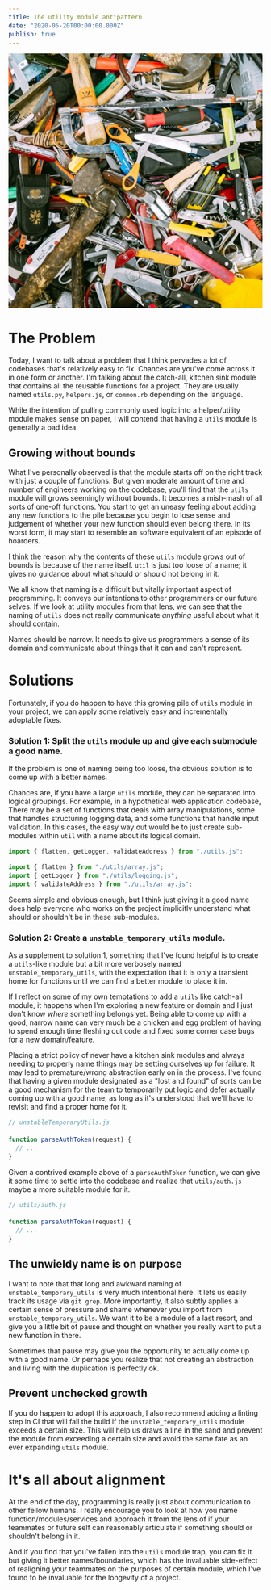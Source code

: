 ```yaml
---
title: The utility module antipattern
date: "2020-05-20T00:00:00.000Z"
publish: true
---
```


![Random tools](./banner.jpg)

# The Problem

Today, I want to talk about a problem that I think pervades a lot of codebases
that's relatively easy to fix. Chances are you've come across it in one form or
another. I'm talking about the catch-all, kitchen sink module that contains all
the reusable functions for a project. They are usually named `utils.py`,
`helpers.js`, or `common.rb` depending on the language.

While the intention of pulling commonly used logic into a helper/utility module
makes sense on paper, I will contend that having a `utils` module is generally a
bad idea.

## Growing without bounds

What I've personally observed is that the module starts off on the right track
with just a couple of functions. But given moderate amount of time and number of
engineers working on the codebase, you'll find that the `utils` module will
grows seemingly without bounds. It becomes a mish-mash of all sorts of one-off
functions. You start to get an uneasy feeling about adding any new functions to
the pile because you begin to lose sense and judgement of whether your new
function should even belong there. In its worst form, it may start to resemble
an software equivalent of an episode of hoarders.

I think the reason why the contents of these `utils` module grows out of bounds
is because of the name itself. `util` is just too loose of a name; it gives no
guidance about what should or should not belong in it.

We all know that naming is a difficult but vitally important aspect of
programming. It conveys our intentions to other programmers or our future
selves. If we look at utility modules from that lens, we can see that the naming
of `utils` does not really communicate _anything_ useful about what it should
contain.

Names should be narrow. It needs to give us programmers a sense of its domain
and communicate about things that it can and can't represent.

# Solutions

Fortunately, if you do happen to have this growing pile of `utils` module in
your project, we can apply some relatively easy and incrementally adoptable
fixes.

### Solution 1: Split the `utils` module up and give each submodule a good name.

If the problem is one of naming being too loose, the obvious solution is to come
up with a better names.

Chances are, if you have a large `utils` module, they can be separated into
logical groupings. For example, in a hypothetical web application codebase,
There may be a set of functions that deals with array manipulations, some that
handles structuring logging data, and some functions that handle input
validation. In this cases, the easy way out would be to just create sub-modules
within `util` with a name about its logical domain.

```js
import { flatten, getLogger, validateAddress } from "./utils.js";
```

```js
import { flatten } from "./utils/array.js";
import { getLogger } from "./utils/logging.js";
import { validateAddress } from "./utils/array.js";
```

Seems simple and obvious enough, but I think just giving it a good name does
help everyone who works on the project implicitly understand what should or
shouldn't be in these sub-modules.

### Solution 2: Create a `unstable_temporary_utils` module.

As a supplement to solution 1, something that I've found helpful is to create a
`utils`-like module but a bit more verbosely named `unstable_temporary_utils`,
with the expectation that it is only a transient home for functions until we can
find a better module to place it in.

If I reflect on some of my own temptations to add a `utils` like catch-all
module, it happens when I'm exploring a new feature or domain and I just don't
know _where_ something belongs yet. Being able to come up with a good, narrow
name can very much be a chicken and egg problem of having to spend enough time
fleshing out code and fixed some corner case bugs for a new domain/feature.

Placing a strict policy of never have a kitchen sink modules and always needing
to properly name things may be setting ourselves up for failure. It may lead to
premature/wrong abstraction early on in the process. I've found that having a
given module designated as a "lost and found" of sorts can be a good mechanism
for the team to temporarily put logic and defer actually coming up with a good
name, as long as it's understood that we'll have to revisit and find a proper
home for it.

```js
// unstableTemporaryUtils.js

function parseAuthToken(request) {
  // ...
}
```

Given a contrived example above of a `parseAuthToken` function, we can give it
some time to settle into the codebase and realize that `utils/auth.js` maybe a
more suitable module for it.

```js
// utils/auth.js

function parseAuthToken(request) {
  // ...
}
```

## The unwieldy name is on purpose

I want to note that that long and awkward naming of `unstable_temporary_utils`
is very much intentional here. It lets us easily track its usage via `git grep`.
More importantly, it also subtly applies a certain sense of pressure and shame
whenever you import from `unstable_temporary_utils`. We want it to be a module
of a last resort, and give you a little bit of pause and thought on whether you
really want to put a new function in there.

Sometimes that pause may give you the opportunity to actually come up with a
good name. Or perhaps you realize that not creating an abstraction and living
with the duplication is perfectly ok.

## Prevent unchecked growth

If you do happen to adopt this approach, I also recommend adding a linting step
in CI that will fail the build if the `unstable_temporary_utils` module exceeds
a certain size. This will help us draws a line in the sand and prevent the
module from exceeding a certain size and avoid the same fate as an ever
expanding `utils` module.

# It's all about alignment

At the end of the day, programming is really just about communication to other
fellow humans. I really encourage you to look at how you name
function/modules/services and approach it from the lens of if your teammates or
future self can reasonably articulate if something should or shouldn't belong in
it.

And if you find that you've fallen into the `utils` module trap, you can fix it
but giving it better names/boundaries, which has the invaluable side-effect of
realigning your teammates on the purposes of certain module, which I've found to
be invaluable for the longevity of a project.
